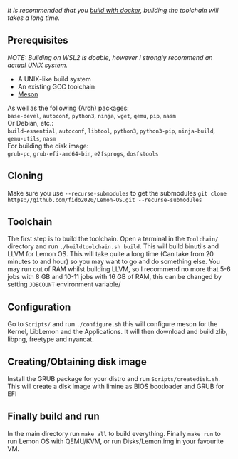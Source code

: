 *It is recommended that you [build with docker](Building-Lemon-OS-with-Docker.md), building the toolchain will takes a long time.*

## Prerequisites
_NOTE: Building on WSL2 is doable, however I strongly recommend an actual UNIX system._
* A UNIX-like build system
* An existing GCC toolchain
* [Meson](https://mesonbuild.com/Getting-meson.html)

As well as the following (Arch) packages:\
`base-devel`, `autoconf`, `python3`, `ninja`, `wget`, `qemu`, `pip`, `nasm`\
Or Debian, etc.:\
`build-essential`, `autoconf`, `libtool`, `python3`, `python3-pip`, `ninja-build`, `qemu-utils`, `nasm`\
For building the disk image:\
`grub-pc`, `grub-efi-amd64-bin`, `e2fsprogs`, `dosfstools`

## Cloning
Make sure you use `--recurse-submodules` to get the submodules
`git clone https://github.com/fido2020/Lemon-OS.git --recurse-submodules`

## Toolchain
The first step is to build the toolchain.
Open a terminal in the `Toolchain/` directory and run `./buildtoolchain.sh build`. This will build binutils and LLVM for Lemon OS. This will take quite a long time (Can take from 20 minutes to and hour) so you may want to go and do something else. You may run out of RAM whilst building LLVM, so I recommend no more that 5-6 jobs with 8 GB and 10-11 jobs with 16 GB of RAM, this can be changed by setting ```JOBCOUNT``` environment variable/
## Configuration
Go to `Scripts/` and run `./configure.sh` this will configure meson for the Kernel, LibLemon and the Applications. It will then download and build zlib, libpng, freetype and nyancat.

## Creating/Obtaining disk image
Install the GRUB package for your distro and run `Scripts/createdisk.sh`. This will create a disk image with limine as BIOS bootloader and GRUB for EFI

## Finally build and run
In the main directory run `make all` to build everything. Finally `make run` to run Lemon OS with QEMU/KVM, or run Disks/Lemon.img in your favourite VM.
